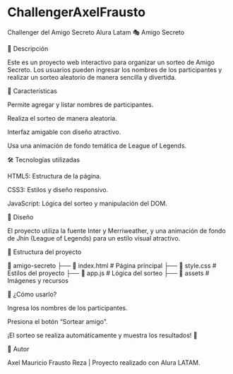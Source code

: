 # ChallengerAxelFrausto
Challenger del Amigo Secreto Alura Latam
🎭 Amigo Secreto

📌 Descripción

Este es un proyecto web interactivo para organizar un sorteo de Amigo Secreto. Los usuarios pueden ingresar los nombres de los participantes y realizar un sorteo aleatorio de manera sencilla y divertida.

🚀 Características

Permite agregar y listar nombres de participantes.

Realiza el sorteo de manera aleatoria.

Interfaz amigable con diseño atractivo.

Usa una animación de fondo temática de League of Legends.

🛠️ Tecnologías utilizadas

HTML5: Estructura de la página.

CSS3: Estilos y diseño responsivo.

JavaScript: Lógica del sorteo y manipulación del DOM.

🎨 Diseño

El proyecto utiliza la fuente Inter y Merriweather, y una animación de fondo de Jhin (League of Legends) para un estilo visual atractivo.

📂 Estructura del proyecto

📂 amigo-secreto
 ├── 📄 index.html    # Página principal
 ├── 📄 style.css     # Estilos del proyecto
 ├── 📄 app.js        # Lógica del sorteo
 ├── 📂 assets        # Imágenes y recursos

🎲 ¿Cómo usarlo?

Ingresa los nombres de los participantes.

Presiona el botón “Sortear amigo”.

¡El sorteo se realiza automáticamente y muestra los resultados! 🎉

📜 Autor

Axel Mauricio Frausto Reza | Proyecto realizado con Alura LATAM.
